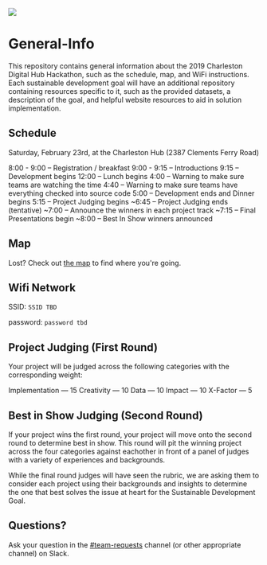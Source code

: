 ![](https://raw.githubusercontent.com/Hackathon2019/General-Info/master/Hackathon2019_Logo.png)
# General-Info
This repository contains general information about the 2019 Charleston Digital Hub Hackathon, such as the schedule, map, and WiFi instructions. Each sustainable development goal will have an additional repository containing resources specific to it, such as the provided datasets, a description of the goal, and helpful website resources to aid in solution implementation.

## Schedule

Saturday, February 23rd, at the Charleston Hub (2387 Clements Ferry Road)
 
8:00 - 9:00 – Registration / breakfast
9:00 - 9:15 – Introductions
9:15 – Development begins
12:00 – Lunch begins
4:00 – Warning to make sure teams are watching the time
4:40 – Warning to make sure teams have everything checked into source code
5:00 – Development ends and Dinner begins
5:15 – Project Judging begins
~6:45 – Project Judging ends (tentative)
~7:00 – Announce the winners in each project track
~7:15 – Final Presentations begin
~8:00 – Best In Show winners announced

## Map
Lost? Check out [the map](https://raw.githubusercontent.com/Hackathon2019/General-Info/master/HubMap.png) to find where you're going.
  
## Wifi Network
SSID: `SSID TBD` 

password: `password tbd`

## Project Judging (First Round)
Your project will be judged across the following categories with the corresponding weight:

Implementation — 15
Creativity — 10
Data — 10
Impact — 10
X-Factor — 5

## Best in Show Judging (Second Round)
If your project wins the first round, your project will move onto the second round to determine best in show. This round will pit the winning project across the four categories against eachother in front of a panel of judges with a variety of experiences and backgrounds. 

While the final round judges will have seen the rubric, we are asking them to consider each project using their backgrounds and insights to determine the one that best solves the issue at heart for the Sustainable Development Goal.

## Questions?

Ask your question in the [#team-requests](https://hackathon2019.slack.com/messages/CF4TJ01NU) channel (or other appropriate channel) on Slack. 
